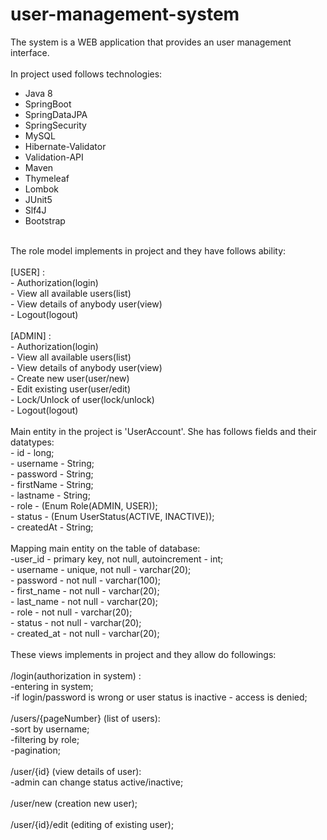 # user-management-system
The system is a WEB application that provides an user management interface.<br>
<br>
In project used follows technologies:<br>
- Java 8<br>
- SpringBoot<br>
- SpringDataJPA<br>
- SpringSecurity<br>
- MySQL<br>
- Hibernate-Validator<br>
- Validation-API<br>
- Maven<br>
- Thymeleaf<br>
- Lombok<br>
- JUnit5<br>
- Slf4J<br>
- Bootstrap<br>
<br>
The role model implements in project and they have follows ability: <br>
 <br>
[USER] :<br>
 - Authorization(login)<br>
 - View all available users(list)<br>
 - View details of anybody user(view)<br>
 - Logout(logout)<br>
  <br>
[ADMIN] :<br>
 - Authorization(login)<br>
 - View all available users(list)<br>
 - View details of anybody user(view)<br>
 - Create new user(user/new)<br>
 - Edit existing user(user/edit)<br>
 - Lock/Unlock of user(lock/unlock)<br>
 - Logout(logout)<br>
<br>
Main entity in the project is 'UserAccount'. She has follows fields and their datatypes: <br>
- id - long;<br> 
- username - String;<br>
- password - String;<br>
- firstName - String;<br>
- lastname - String;<br>
- role - (Enum Role(ADMIN, USER));<br>
- status - (Enum UserStatus(ACTIVE, INACTIVE));<br>
- createdAt - String;<br>
<br>
Mapping main entity on the table of database:<br>
-user_id - primary key, not null, autoincrement - int;<br>
- username - unique, not null - varchar(20);<br>
- password - not null - varchar(100);<br>
- first_name - not null - varchar(20);<br>
- last_name - not null - varchar(20);<br>
- role - not null - varchar(20);<br>
- status - not null - varchar(20);<br>
- created_at - not null - varchar(20);<br>
<br>
These views implements in project and they allow do followings:<br>
<br>
/login(authorization in system) :<br>
-entering in system;<br>
-if login/password is wrong or user status is inactive - access is denied;<br>
<br>
/users/{pageNumber} (list of users):<br>
-sort by username;<br>
-filtering by role;<br>
-pagination;<br>
<br>
/user/{id} (view details of user):<br>
-admin can change status active/inactive;<br>
<br>
/user/new (creation new user);<br>
<br>
/user/{id}/edit (editing of existing user);<br>





